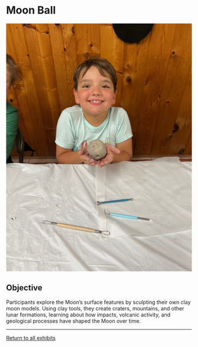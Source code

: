 # Moon Ball
![Moon Ball](../images/moon-ball.jpg)
## Objective
Participants explore the Moon’s surface features by sculpting their own clay moon models. Using clay tools, they create 
craters, mountains, and other lunar formations, learning about how impacts, volcanic activity, and geological processes have shaped the Moon over time.


---
[Return to all exhibits](../README.md)
